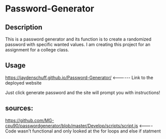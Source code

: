 # Password-Generator

## Description

This is a password generator and its function is to create a randomized password with specific wanted values.
I am creating this project for an assignment for a college class.



## Usage

 https://jaydenschuff.github.io/Password-Generator/   <------ Link to the deployed website
 
 Just click generate password and the site will prompt you with instructions!



## sources:

https://github.com/MG-cpu90/passwordgenerator/blob/master/Develop/scripts/script.js   <---- Code wasn't functional and only looked at the for loops and else if statment
